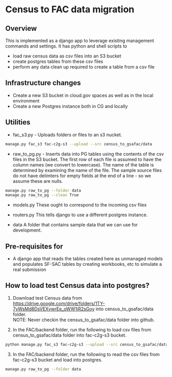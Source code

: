 # Census to FAC data migration

## Overview

This is implemented as a django app to leverage existing management commands and settings. It has python and shell scripts to

* load raw census data as csv files into an S3 bucket
* create postgres tables from these csv files
* perform any data clean up required to create a table from a csv file

## Infrastructure changes

* Create a new S3 bucket in cloud.gov spaces as well as in the local environment
* Create a new Postgres instance both in CG and locally

## Utilities

* fac_s3.py - Uploads folders or files to an s3 nucket.

```bash
manage.py fac_s3 fac-c2g-s3 --upload --src census_to_gsafac/data
```

* raw_to_pg.py - Inserts data into PG tables using the contents of the csv files in the S3 bucket. The first row of each file is assumed to have the column names (we convert to lowercase). The name of the table is determined by examining the name of the file. The sample source files do not have delimters for empty fields at the end of a line - so we assume these are nulls.

```bash
manage.py raw_to_pg --folder data
manage.py raw_to_pg --clean True
```

* models.py These ought to correspond to the incoming csv files
* routers.py This tells django to use a different postgres instance.

* data A folder that contains sample data that we can use for development.

## Pre-requisites for

* A django app that reads the tables created here as unmanaged models and populates SF-SAC tables by creating workbooks, etc to simulate a real submission

## How to load test Census data into postgres?

1.  Download test Census data from https://drive.google.com/drive/folders/1TY-7yWsMd8DsVEXvwrEe_oWW1iR2sGoy into census_to_gsafac/data folder.  
NOTE:  Never checkin the census_to_gsafac/data folder into github.

2.  In the FAC/backend folder, run the following to load csv files from census_to_gsafac/data folder into fac-c2g-s3 bucket.
```bash
python manage.py fac_s3 fac-c2g-s3 --upload --src census_to_gsafac/data
```

3.  In the FAC/backend folder, run the following to read the csv files from fac-c2g-s3 bucket and load into postgres.
```bash
manage.py raw_to_pg --folder data
```